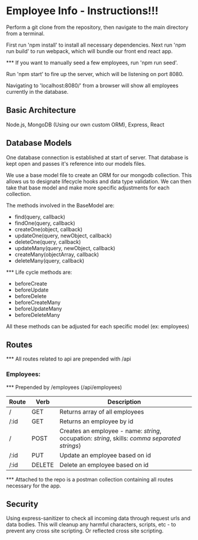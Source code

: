 # Employee Info - Instructions!!!

Perform a git clone from the repository, then navigate to the main directory from a terminal.

First run 'npm install' to install all necessary dependencies.
Next run 'npm run build' to run webpack, which will bundle our front end react app.

*** If you want to manually seed a few employees, run 'npm run seed'.

Run 'npm start' to fire up the server, which will be listening on port 8080.

Navigating to 'localhost:8080/' from a browser will show all employees currently in the database.

## Basic Architecture

Node.js, MongoDB (Using our own custom ORM), Express, React

## Database Models

One database connection is established at start of server. That database is kept open and passes it's reference into our models files.

We use a base model file to create an ORM for our mongodb collection. This allows us to designate lifecycle hooks and data type validation. We can then take that base model and make more specific adjustments for each collection.

The methods involved in the BaseModel are:

 - find(query, callback)
 - findOne(query, callback)
 - createOne(object, callback)
 - updateOne(query, newObject, callback)
 - deleteOne(query, callback)
 - updateMany(query, newObject, callback)
 - createMany(objectArray, callback)
 - deleteMany(query, callback)

 *** Life cycle methods are:

 - beforeCreate
 - beforeUpdate
 - beforeDelete
 - beforeCreateMany
 - beforeUpdateMany
 - beforeDeleteMany

 All these methods can be adjusted for each specific model (ex: employees)

## Routes

*** All routes related to api are prepended with /api

### Employees:

*** Prepended by /employees (/api/employees)

Route | Verb | Description
--- | --- | ---
/ | GET | Returns array of all employees
/:id | GET | Returns an employee by id
/ | POST | Creates an employee - name: *string*, occupation: *string*, skills: *comma separated strings*}
/:id | PUT | Update an employee based on id
/:id | DELETE | Delete an employee based on id

*** Attached to the repo is a postman collection containing all routes necessary for the app.

## Security

Using express-sanitizer to check all incoming data through request urls and data bodies. This will cleanup any harmful characters, scripts, etc - to prevent any cross site scripting. Or reflected cross site scripting.

